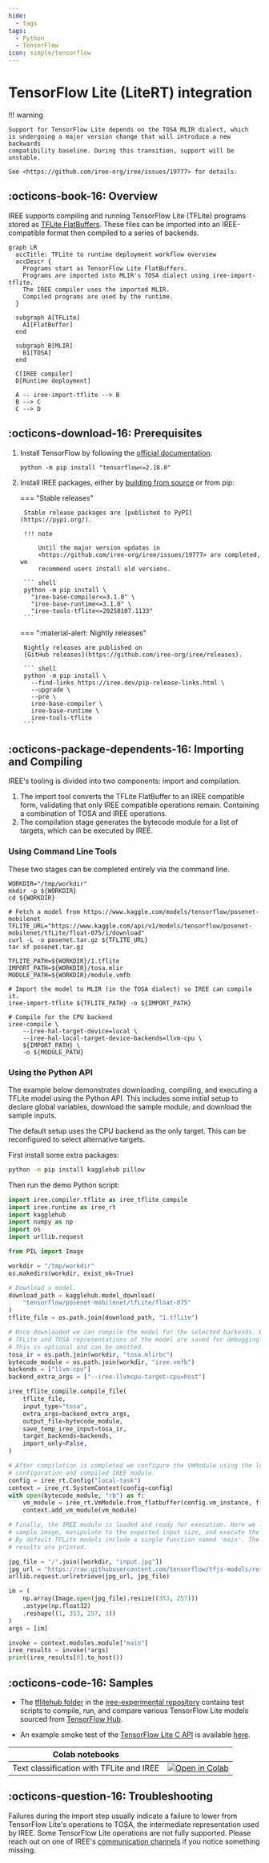 ```yaml
---
hide:
  - tags
tags:
  - Python
  - TensorFlow
icon: simple/tensorflow
---
```


# TensorFlow Lite (LiteRT) integration

!!! warning

    Support for TensorFlow Lite depends on the TOSA MLIR dialect, which
    is undergoing a major version change that will introduce a new backwards
    compatibility baseline. During this transition, support will be unstable.

    See <https://github.com/iree-org/iree/issues/19777> for details.

## :octicons-book-16: Overview

IREE supports compiling and running TensorFlow Lite (TFLite) programs stored as
[TFLite FlatBuffers](https://www.tensorflow.org/lite/guide). These files can be
imported into an IREE-compatible format then compiled to a series of backends.

``` mermaid
graph LR
  accTitle: TFLite to runtime deployment workflow overview
  accDescr {
    Programs start as TensorFlow Lite FlatBuffers.
    Programs are imported into MLIR's TOSA dialect using iree-import-tflite.
    The IREE compiler uses the imported MLIR.
    Compiled programs are used by the runtime.
  }

  subgraph A[TFLite]
    A1[FlatBuffer]
  end

  subgraph B[MLIR]
    B1[TOSA]
  end

  C[IREE compiler]
  D[Runtime deployment]

  A -- iree-import-tflite --> B
  B --> C
  C --> D
```

## :octicons-download-16: Prerequisites

1. Install TensorFlow by following the
    [official documentation](https://www.tensorflow.org/install):

    ```shell
    python -m pip install "tensorflow<=2.18.0"
    ```

2. Install IREE packages, either by
    [building from source](../../building-from-source/getting-started.md#python-bindings)
    or from pip:

    === "Stable releases"

        Stable release packages are [published to PyPI](https://pypi.org/).

        !!! note

            Until the major version updates in
            <https://github.com/iree-org/iree/issues/19777> are completed, we
            recommend users install old versions.

        ``` shell
        python -m pip install \
          "iree-base-compiler<=3.1.0" \
          "iree-base-runtime<=3.1.0" \
          "iree-tools-tflite<=20250107.1133"
        ```

    === ":material-alert: Nightly releases"

        Nightly releases are published on
        [GitHub releases](https://github.com/iree-org/iree/releases).

        ``` shell
        python -m pip install \
          --find-links https://iree.dev/pip-release-links.html \
          --upgrade \
          --pre \
          iree-base-compiler \
          iree-base-runtime \
          iree-tools-tflite
        ```

## :octicons-package-dependents-16: Importing and Compiling

IREE's tooling is divided into two components: import and compilation.

1. The import tool converts the TFLite FlatBuffer to an IREE compatible form,
  validating that only IREE compatible operations remain. Containing a combination
  of TOSA and IREE operations.
2. The compilation stage generates the bytecode module for a list of targets,
  which can be executed by IREE.

### Using Command Line Tools

These two stages can be completed entirely via the command line.

``` shell
WORKDIR="/tmp/workdir"
mkdir -p ${WORKDIR}
cd ${WORKDIR}

# Fetch a model from https://www.kaggle.com/models/tensorflow/posenet-mobilenet
TFLITE_URL="https://www.kaggle.com/api/v1/models/tensorflow/posenet-mobilenet/tfLite/float-075/1/download"
curl -L -o posenet.tar.gz ${TFLITE_URL}
tar xf posenet.tar.gz

TFLITE_PATH=${WORKDIR}/1.tflite
IMPORT_PATH=${WORKDIR}/tosa.mlir
MODULE_PATH=${WORKDIR}/module.vmfb

# Import the model to MLIR (in the TOSA dialect) so IREE can compile it.
iree-import-tflite ${TFLITE_PATH} -o ${IMPORT_PATH}

# Compile for the CPU backend
iree-compile \
    --iree-hal-target-device=local \
    --iree-hal-local-target-device-backends=llvm-cpu \
    ${IMPORT_PATH} \
    -o ${MODULE_PATH}
```

### Using the Python API

The example below demonstrates downloading, compiling, and executing a TFLite
model using the Python API. This includes some initial setup to declare global
variables, download the sample module, and download the sample inputs.

The default setup uses the CPU backend as the only target. This can be
reconfigured to select alternative targets.

First install some extra packages:

```bash
python -m pip install kagglehub pillow
```

Then run the demo Python script:

``` python
import iree.compiler.tflite as iree_tflite_compile
import iree.runtime as iree_rt
import kagglehub
import numpy as np
import os
import urllib.request

from PIL import Image

workdir = "/tmp/workdir"
os.makedirs(workdir, exist_ok=True)

# Download a model.
download_path = kagglehub.model_download(
    "tensorflow/posenet-mobilenet/tfLite/float-075"
)
tflite_file = os.path.join(download_path, "1.tflite")

# Once downloaded we can compile the model for the selected backends. Both the
# TFLite and TOSA representations of the model are saved for debugging purposes.
# This is optional and can be omitted.
tosa_ir = os.path.join(workdir, "tosa.mlirbc")
bytecode_module = os.path.join(workdir, "iree.vmfb")
backends = ["llvm-cpu"]
backend_extra_args = ["--iree-llvmcpu-target-cpu=host"]

iree_tflite_compile.compile_file(
    tflite_file,
    input_type="tosa",
    extra_args=backend_extra_args,
    output_file=bytecode_module,
    save_temp_iree_input=tosa_ir,
    target_backends=backends,
    import_only=False,
)

# After compilation is completed we configure the VmModule using the local-task
# configuration and compiled IREE module.
config = iree_rt.Config("local-task")
context = iree_rt.SystemContext(config=config)
with open(bytecode_module, "rb") as f:
    vm_module = iree_rt.VmModule.from_flatbuffer(config.vm_instance, f.read())
    context.add_vm_module(vm_module)

# Finally, the IREE module is loaded and ready for execution. Here we load the
# sample image, manipulate to the expected input size, and execute the module.
# By default TFLite models include a single function named 'main'. The final
# results are printed.

jpg_file = "/".join([workdir, "input.jpg"])
jpg_url = "https://raw.githubusercontent.com/tensorflow/tfjs-models/refs/heads/master/pose-detection/test_data/pose.jpg"
urllib.request.urlretrieve(jpg_url, jpg_file)

im = (
    np.array(Image.open(jpg_file).resize((353, 257)))
    .astype(np.float32)
    .reshape((1, 353, 257, 3))
)
args = [im]

invoke = context.modules.module["main"]
iree_results = invoke(*args)
print(iree_results[0].to_host())
```

## :octicons-code-16: Samples

* The
[tflitehub folder](https://github.com/iree-org/iree-experimental/tree/main/tflitehub)
in the
[iree-experimental repository](https://github.com/iree-org/iree-experimental)
contains test scripts to compile, run, and compare various TensorFlow Lite
models sourced from [TensorFlow Hub](https://tfhub.dev/).

* An example smoke test of the
[TensorFlow Lite C API](https://github.com/iree-org/iree/tree/main/runtime/bindings/tflite)
is available
[here](https://github.com/iree-org/iree/blob/main/runtime/bindings/tflite/smoke_test.cc).

| Colab notebooks |  |
| -- | -- |
Text classification with TFLite and IREE | [![Open in Colab](https://colab.research.google.com/assets/colab-badge.svg)](https://colab.research.google.com/github/iree-org/iree/blob/main/samples/colab/tflite_text_classification.ipynb)

## :octicons-question-16: Troubleshooting

Failures during the import step usually indicate a failure to lower from
TensorFlow Lite's operations to TOSA, the intermediate representation used by
IREE. Some TensorFlow Lite operations are not fully supported. Please reach out
on one of IREE's
[communication channels](../../index.md#communication-channels) if you notice
something missing.
